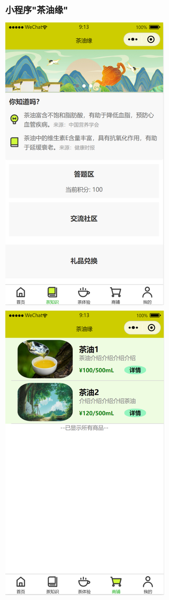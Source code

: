 # 小程序"茶油缘"
![image](https://github.com/Algorineko/tea_oil/blob/master/images/GUI/knowledge.png) 

![image](https://github.com/Algorineko/tea_oil/blob/master/images/GUI/shops.png) 
